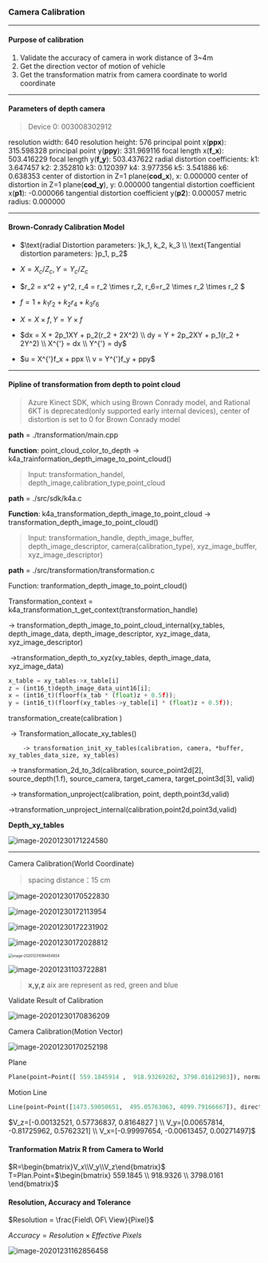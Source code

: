 



### Camera Calibration

---

#### Purpose of calibration

1. Validate the accuracy of camera in work distance of 3~4m
2. Get the direction vector of motion of vehicle
3. Get the transformation matrix from camera coordinate to world coordinate

----

#### Parameters of depth camera

> Device 0: 003008302912

resolution width: 640
resolution height: 576
principal point x(**ppx**): 315.598328 
principal point y(**ppy**): 331.969116
focal length x(**f_x**): 503.416229
focal length y(**f_y**): 503.437622
radial distortion coefficients:
k1: 3.647457
k2: 2.352810
k3: 0.120397
k4: 3.977356
k5: 3.541886
k6: 0.638353
center of distortion in Z=1 plane(**cod_x**), x: 0.000000
center of distortion in Z=1 plane(**cod_y**), y: 0.000000
tangential distortion coefficient x(**p1**): -0.000066
tangential distortion coefficient y(**p2**): 0.000057
metric radius: 0.000000

----

#### Brown-Conrady Calibration Model

- $\text{radial Distortion parameters: }k_1, k_2, k_3 \\ \text{Tangential distortion parameters: }p_1, p_2$

- $X = X_c / Z_c, Y = Y_c / Z_c$
- $r_2 = x^2 + y^2, r_4 = r_2 \times r_2, r_6=r_2 \times r_2 \times r_2 $
- $f = 1 + k_1r_2 + k_2r_4 + k_3r_6$
- $X = X \times f, Y = Y \times f$
- $dx = X + 2p_1XY + p_2(r_2 + 2X^2) \\ dy = Y + 2p_2XY + p_1(r_2 + 2Y^2) \\ X^{'} = dx \\ Y^{'} = dy$
- $u = X^{'}f_x + ppx \\ v = Y^{'}f_y + ppy$

---

#### Pipline of transformation from depth to point cloud

> Azure Kinect SDK, which using Brown Conrady model, and Rational 6KT is deprecated(only supported early internal devices), center of distortion is set to 0 for Brown Conrady model



**path** = ./transformation/main.cpp

**function**: point_cloud_color_to_depth -> k4a_trainformation_depth_image_to_point_cloud()

> Input: transformation_handel, depth_image,calibration_type,point_cloud

**path** = ./src/sdk/k4a.c

**Function**:  k4a_transformation_depth_image_to_point_cloud -> transformation_depth_image_to_point_cloud()

> Input: transformation_handle, depth_image_buffer, depth_image_descriptor, camera(calibration_type), xyz_image_buffer, xyz_image_descriptor)

**path** = ./src/transformation/transformation.c

Function: tranformation_depth_image_to_point_cloud()

Transformation_context = k4a_transformation_t_get_context(transformation_handle)



 -> transformation_depth_image_to_point_cloud_internal(xy_tables, depth_image_data, depth_image_descriptor, xyz_image_data, xyz_image_descriptor)

​	->transformation_depth_to_xyz(xy_tables, depth_image_data, xyz_image_data)

```python
x_table = xy_tables->x_table[i]
z = (int16_t)depth_image_data_uint16[i];
x = (int16_t)(floorf(x_tab * (float)z + 0.5f));
y = (int16_t)(floorf(xy_tables->y_table[i] * (float)z + 0.5f));
```



transformation_create(calibration )

​	-> Transformation_allocate_xy_tables()

 		-> transformation_init_xy_tables(calibration, camera, *buffer, xy_tables_data_size, xy_tables)

​			-> transformation_2d_to_3d(calibration, source_point2d[2], source_depth(1.f), source_camera, target_camera, target_point3d[3], valid)

​				-> transformation_unproject(calibration, point, depth,point3d,valid)

​					->transformation_unproject_internal(calibration,point2d,point3d,valid)



**Depth_xy_tables**

<img src="image-20201230171224580.png" alt="image-20201230171224580"  />

----



Camera Calibration(World Coordinate)

> spacing distance：15 cm

![image-20201230170522830](image-20201230170522830.png)



![image-20201230172113954](image-20201230172113954.png)

![image-20201230172231902](image-20201230172231902.png)



![image-20201230172028812](image-20201230172028812.png)

<img src="image-20201231094454934.png" alt="image-20201231094454934" style="zoom:50%;" />

![image-20201231103722881](image-20201231103722881.png)

>  **x,y,z** aix are represent as red, green and blue

Validate Result of Calibration

![image-20201230170836209](image-20201230170836209.png)



Camera Calibration(Motion Vector)

![image-20201230170252198](image-20201230170252198.png)



Plane

```python
Plane(point=Point([ 559.1845914 ,  918.93269202, 3798.01612903]), normal=Vector([-0.00132521,  0.57736837,  0.8164827 ]))
```

Motion Line

```python
Line(point=Point([1473.59050651,  495.05763063, 4099.79166667]), direction=Vector([ 0.00657814, -0.81725962,  0.5762321 ]))
```

$V_z=[-0.00132521, 0.57736837, 0.8164827 ] \\
V_y=[0.00657814, -0.81725962,  0.5762321] \\
V_x=[-0.99997654, -0.00613457,  0.00271497]$



#### Tranformation Matrix R from Camera to World

$R=\begin{bmatrix}V_x\\V_y\\V_z\end{bmatrix}$ T=Plan.Point=$\begin{bmatrix} 559.1845 \\ 918.9326 \\ 3798.0161 \end{bmatrix}$

#### Resolution, Accuracy and Tolerance

$Resolution = \frac{Field\ OF\ View}{Pixel}$

$Accuracy = Resolution \times Effective\ Pixels$



<img src="image-20201231162856458.png" alt="image-20201231162856458"  />















